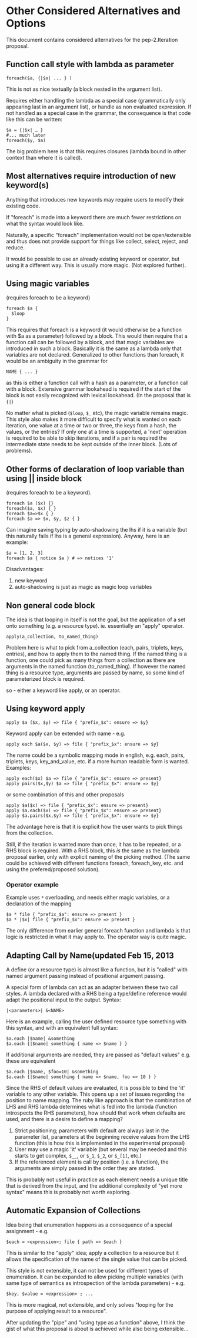 Other Considered Alternatives and Options
=========================================
This document contains considered alternatives for the pep-2.Iteration proposal.

Function call style with lambda as parameter
--------------------------------------------

    foreach($a, {|$x| ... } )

This is not as nice textually (a block nested in the argument list).

Requires either handling the lambda as a special case (grammatically
only appearing last in an argument list), or handle as non evaluated
expression. If not handled as a special case in the grammar, the
consequence is that code like this can be written:

    $a = {|$x| … }
    #... much later
    foreach($y, $a)

The big problem here is that this requires closures (lambda bound in
other context than where it is called).

Most alternatives require introduction of new keyword(s)
--------------------------------------------------------

Anything that introduces new keywords may require users to modify their
existing code.

If "foreach" is made into a keyword there are much fewer restrictions on
what the syntax would look like.

Naturally, a specific "foreach" implementation would not be
open/extensible and thus does not provide support for things like
collect, select, reject, and reduce.

It would be possible to use an already existing keyword or operator, but
using it a different way. This is usually more magic. (Not explored
further).

Using magic variables
---------------------

(requires foreach to be a keyword)

    foreach $a {    
      $loop
    }

This requires that foreach is a keyword (it would otherwise be a
function with \$a as a parameter) followed by a block. This would then
require that a function call can be followed by a block, and that magic
variables are introduced in such a block. Basically it is the same as a
lambda only that variables are not declared. Generalized to other
functions than foreach, it would be an ambiguity in the grammar for

    NAME { ... }

as this is either a function call with a hash as a parameter, or a
function call with a block. Extensive grammar lookahead is required if
the start of the block is not easily recognized with lexical lookahead.
(In the proposal that is `{|`)

No matter what is picked (`$loop`, `$_` etc), the magic variable remains
magic. This style also makes it more difficult to specify what is wanted
on each iteration, one value at a time or two or three, the keys from a
hash, the values, or the entries? If only one at a time is supported, a
'next' operation is required to be able to skip iterations, and if a
pair is required the intermediate state needs to be kept outside of the
inner block. (Lots of problems).

Other forms of declaration of loop variable than using || inside block
----------------------------------------------------------------------

(requires foreach to be a keyword).

    foreach $a ($x) {}
    foreach($a, $x) { }
    foreach $a=>$x { }
    foreach $a => $x, $y, $z { }

Can imagine saving typing by auto-shadowing the lhs if it is a variable
(but this naturally fails if lhs is a general expression). Anyway, here
is an example:

    $a = [1, 2, 3]
    foreach $a { notice $a } # => notices '1'

Disadvantages:

1.  new keyword
2.  auto-shadowing is just as magic as magic loop variables

Non general code block
----------------------

The idea is that looping in itself is not the goal, but the application
of a set onto something (e.g. a resource type). ie. essentially an
"apply" operator.

    apply(a_collection, to_named_thing)

Problem here is what to pick from a_collection (each, pairs, triplets,
keys, entries), and how to apply them to the named thing. If the named
thing is a function, one could pick as many things from a collection as
there are arguments in the named function (to_named_thing). If however
the named thing is a resource type, arguments are passed by name, so
some kind of parameterized block is required.

so - either a keyword like apply, or an operator.

Using keyword apply
-------------------

    apply $a ($x, $y) => file { "prefix_$x": ensure => $y}

Keyword apply can be extended with name - e.g.

    apply each $a($x, $y) => file { "prefix_$x": ensure => $y}

The name could be a symbolic mapping mode in english, e.g. each, pairs,
triplets, keys, key_and_value, etc. if a more human readable form is
wanted. Examples:

    apply each($x) $a => file { "prefix_$x": ensure => present}
    apply pairs($x,$y) $a => file { "prefix_$x": ensure => $y}

or some combination of this and other proposals

    apply $a($x) => file { "prefix_$x": ensure => present}
    apply $a.each($x) => file { "prefix_$x": ensure => present}
    apply $a.pairs($x,$y) => file { "prefix_$x": ensure => $y}

The advantage here is that it is explicit how the user wants to pick
things from the collection.

Still, if the iteration is wanted more than once, it has to be repeated,
or a RHS block is required. With a RHS block, this *is* the same as
the lambda proposal earlier, only with explicit naming of the picking
method. (The same could be achieved with different functions foreach,
foreach_key, etc. and using the prefered/proposed solution).

### Operator example

Example uses `*` overloading, and needs either magic variables, or a
declaration of the mapping

    $a * file { "prefix_$a": ensure => present }    
    $a * |$x| file { "prefix_$x": ensure => present }

The only difference from earlier general foreach function and lambda is
that logic is restricted in what it may apply to. The operator way is
quite magic.

Adapting Call by Name(updated Feb 15, 2013
------------------------------------------

A define (or a resource type) is almost like a function, but it is
"called" with named argument passing instead of positional argument
passing.

A special form of lambda can act as an adapter between these two call
styles. A lambda declared with a RHS being a type/define reference would
adapt the positional input to the output. Syntax:

    |<parameters>| &<NAME>

Here is an example, calling the user defined resource type something
with this syntax, and with an equivalent full syntax:

    $a.each |$name| &something
    $a.each {|$name| something { name => $name } }

If additional arguments are needed, they are passed as "default values"
e.g. these are equivalent

    $a.each |$name, $foo=10| &something
    $a.each {|$name| something { name => $name, foo => 10 } }

Since the RHS of default values are evaluated, it is possible to bind
the 'it' variable to any other variable. This opens up a set of issues
regarding the position to name mapping. The ruby like approach is that
the combination of LHS and RHS lambda determines what is fed into the
lambda (function introspects the RHS parameters), how should that work
when defaults are used, and there is a desire to define a mapping?

1.  Strict positioning; parameters with default are always last in the
    parameter list, parameters at the beginning receive values from the
    LHS function (this is how this is implemented in the experimental
    proposal)
2.  User may use a magic 'it' variable (but several may be needed and
    this starts to get complex, `$__`, or `$_1`, `$_2`, or `$_[1]`,
    etc.)
3.  If the referenced element is call by position (i.e. a function), the
    arguments are simply passed in the order they are stated.

This is probably not useful in practice as each element needs a unique
title that is derived from the input, and the additional complexity of
"yet more syntax" means this is probably not worth exploring.

Automatic Expansion of Collections
----------------------------------

Idea being that enumeration happens as a consequence of a special
assignment - e.g.

    $each = <expression>; file { path => $each }

This is similar to the "apply" idea; apply a collection to a resource
but it allows the specification of the name of the single value that can
be picked.

This style is not extensible, it can not be used for different types of
enumeration. It can be expanded to allow picking multiple variables
(with same type of semantics as introspection of the lambda
parameters) - e.g.

    $key, $value = <expression> ; ...

This is more magical, not extensible, and only solves "looping for the
purpose of applying result to a resource".

After updating the "pipe" and "using type as a function" above, I think
the gist of what this proposal is about is achieved while also being
extensible...
